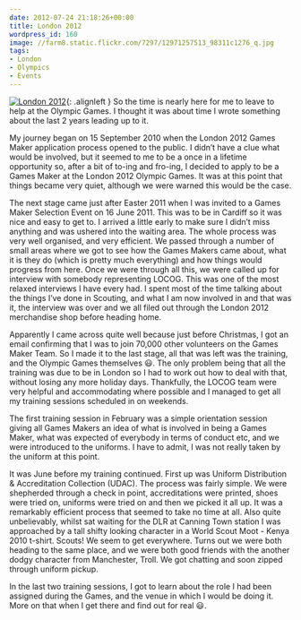 ```yaml
---
date: 2012-07-24 21:18:26+00:00
title: London 2012
wordpress_id: 160
image: //farm8.static.flickr.com/7297/12971257513_98311c1276_q.jpg
tags:
- London
- Olympics
- Events
---
```


[![London 2012][thm1]][img1]{: .alignleft }
So the time is nearly here for me to leave to help at the Olympic Games.
I thought it was about time I wrote something about the last 2 years leading up to it.

My journey began on 15 September 2010 when the London 2012 Games Maker application process opened to
the public. I didn’t have a clue what would be involved, but it seemed to me to be a once in a lifetime
opportunity so, after a bit of to-ing and fro-ing, I decided to apply to be a Games Maker at the London
2012 Olympic Games. It was at this point that things became very quiet, although we were warned this
would be the case.

The next stage came just after Easter 2011 when I was invited to a Games Maker Selection Event on 16
June 2011. This was to be in Cardiff so it was nice and easy to get to. I arrived a little early to make
sure I didn’t miss anything and was ushered into the waiting area. The whole process was very well
organised, and very efficient. We passed through a number of small areas where we got to see how the
Games Makers came about, what it is they do (which is pretty much everything) and how things would
progress from here. Once we were through all this, we were called up for interview with somebody
representing LOCOG. This was one of the most relaxed interviews I have every had. I spent most of the
time talking about the things I’ve done in Scouting, and what I am now involved in and that was it, the
interview was over and we all filed out through the London 2012 merchandise shop before heading home.

Apparently I came across quite well because just before Christmas, I got an email confirming that I was
to join 70,000 other volunteers on the Games Maker Team. So I made it to the last stage, all that was
left was the training, and the Olympic Games themselves :smiley:. The only problem being that all the training
was due to be in London so I had to work out how to deal with that, without losing any more holiday days.
Thankfully, the LOCOG team were very helpful and accommodating where possible and I managed to get all my
training sessions scheduled in on weekends.

The first training session in February was a simple orientation session giving all Games Makers an idea
of what is involved in being a Games Maker, what was expected of everybody in terms of conduct etc, and
we were introduced to the uniforms. I have to admit, I was not really taken by the uniform at this point.

It was June before my training continued. First up was Uniform Distribution & Accreditation Collection
(UDAC). The process was fairly simple. We were shepherded through a check in point, accreditations were
printed, shoes were tried on, uniforms were tried on and then we picked it all up. It was a remarkably
efficient process that seemed to take no time at all. Also quite unbelievably, whilst sat waiting for the
DLR at Canning Town station I was approached by a tall shifty looking character in a World Scout Moot -
Kenya 2010 t-shirt. Scouts! We seem to get everywhere. Turns out we were both heading to the same place,
and we were both good friends with the another dodgy character from Manchester, Troll. We got chatting and
soon zipped through uniform pickup.

In the last two training sessions, I got to learn about the role I had been assigned during the Games, and
the venue in which I would be doing it. More on that when I get there and find out for real :smiley:.

[thm1]: //farm8.static.flickr.com/7297/12971257513_98311c1276_q.jpg

[img1]: //www.flickr.com/photos/richard-perry/12971257513/